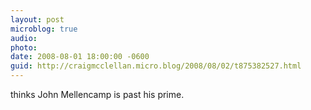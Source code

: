 ```yaml
---
layout: post
microblog: true
audio: 
photo: 
date: 2008-08-01 18:00:00 -0600
guid: http://craigmcclellan.micro.blog/2008/08/02/t875382527.html
---
```

thinks John Mellencamp is past his prime.
